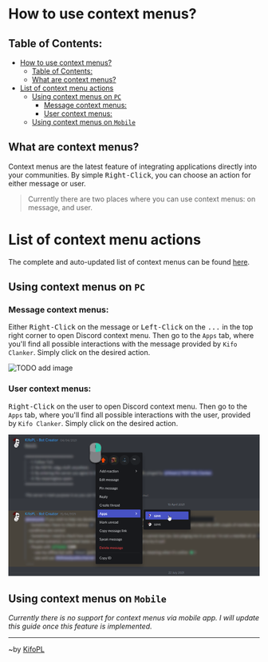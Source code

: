 # How to use context menus?

## Table of Contents:
- [How to use context menus?](#how-to-use-context-menus)
	- [Table of Contents:](#table-of-contents)
	- [What are context menus?](#what-are-context-menus)
- [List of context menu actions](#list-of-context-menu-actions)
	- [Using context menus on `PC`](#using-context-menus-on-pc)
		- [Message context menus:](#message-context-menus)
		- [User context menus:](#user-context-menus)
	- [Using context menus on `Mobile`](#using-context-menus-on-mobile)

## What are context menus?

Context menus are the latest feature of integrating applications directly into your communities. By simple <kbd>Right-Click</kbd>, you can choose an action for either message or user.

> Currently there are two places where you can use context menus: on message, and user.

# List of context menu actions
The complete and auto-updated list of context menus can be found [here](https://kifopl.github.io/kifo-clanker/commandList#list-of-context-menus-used-with-right-click).

## Using context menus on `PC`

### Message context menus:

Either <kbd>Right-Click</kbd> on the message or <kbd>Left-Click</kbd> on the <kbd>...</kbd> in the top right corner to open Discord context menu. Then go to the `Apps` tab, where you'll find all possible interactions with the message provided by `Kifo Clanker`. Simply click on the desired action.

![TODO add image](https://i.imgur.com/s4tuQmd.png)

### User context menus:

<kbd>Right-Click</kbd> on the user to open Discord context menu. Then go to the `Apps` tab, where you'll find all possible interactions with the user, provided by `Kifo Clanker`. Simply click on the desired action.

![sample context menu](../images/tutorials/context_menu_sample.png)

## Using context menus on `Mobile`

*Currently there is no support for context menus via mobile app. I will update this guide once this feature is implemented.*
<hr/>

~by [KifoPL](https://bio.link/KifoPL)